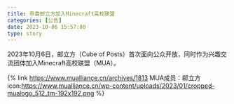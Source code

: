 ```yaml
---
title: 恭喜邮立方加入Minecraft高校联盟
categories: [公告]
date: 2023-10-06 15:57:00
type: story
---
```


2023年10月6日，邮立方（Cube of Posts）首次面向公众开放，同时作为兴趣交流团体加入Minecraft高校联盟（MUA）。

{% link https://www.mualliance.cn/archives/1813 MUA成员：邮立方 icon:https://www.mualliance.cn/wp-content/uploads/2023/01/cropped-mualogo_512_tm-192x192.png %}
